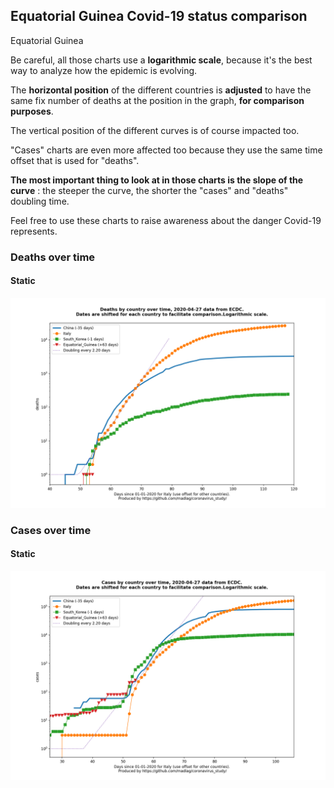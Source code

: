 ## Equatorial Guinea Covid-19 status comparison 

Equatorial Guinea



Be careful, all those charts use a **logarithmic scale**, because it's the best way to analyze how the epidemic is evolving.
 
The **horizontal position** of the different countries is **adjusted** to have the same fix number of deaths at the position in the graph, **for comparison purposes**.

The vertical position of the different curves is of course impacted too.

"Cases" charts are even more affected too because they use the same time offset that is used for "deaths".

**The most important thing to look at in those charts is the slope of the curve** : the steeper the curve, the shorter the "cases" and "deaths" doubling time.

Feel free to use these charts to raise awareness about the danger Covid-19 represents. 


 
### Deaths over time
 
#### Static
![Equatorial Guinea covid-19 deaths static chart](https://raw.githubusercontent.com/madlag/coronavirus_study/master/notebooks/graphs/2020-04-27/countries/Equatorial_Guinea/2020-04-27_Equatorial_Guinea_deaths.png "Equatorial Guinea covid-19 deaths static chart")   

 
### Cases over time
 
#### Static
![Equatorial Guinea covid-19 cases static chart](https://raw.githubusercontent.com/madlag/coronavirus_study/master/notebooks/graphs/2020-04-27/countries/Equatorial_Guinea/2020-04-27_Equatorial_Guinea_cases.png "Equatorial Guinea covid-19 cases static chart")   

